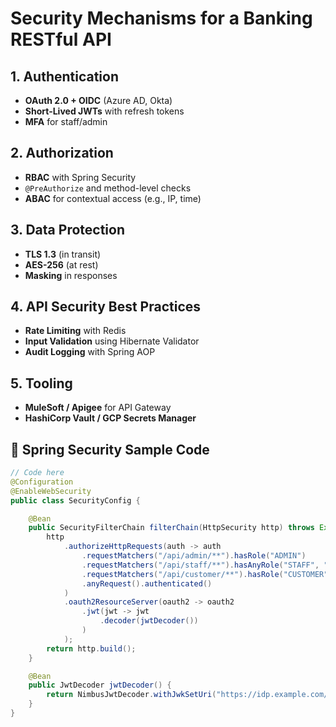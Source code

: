 # Security Mechanisms for a Banking RESTful API

## 1. Authentication
- **OAuth 2.0 + OIDC** (Azure AD, Okta)
- **Short-Lived JWTs** with refresh tokens
- **MFA** for staff/admin

## 2. Authorization
- **RBAC** with Spring Security
- `@PreAuthorize` and method-level checks
- **ABAC** for contextual access (e.g., IP, time)

## 3. Data Protection
- **TLS 1.3** (in transit)
- **AES-256** (at rest)
- **Masking** in responses

## 4. API Security Best Practices
- **Rate Limiting** with Redis
- **Input Validation** using Hibernate Validator
- **Audit Logging** with Spring AOP

## 5. Tooling
- **MuleSoft / Apigee** for API Gateway
- **HashiCorp Vault / GCP Secrets Manager**

## 🧪 Spring Security Sample Code
```java
// Code here
@Configuration
@EnableWebSecurity
public class SecurityConfig {

    @Bean
    public SecurityFilterChain filterChain(HttpSecurity http) throws Exception {
        http
            .authorizeHttpRequests(auth -> auth
                .requestMatchers("/api/admin/**").hasRole("ADMIN")
                .requestMatchers("/api/staff/**").hasAnyRole("STAFF", "ADMIN")
                .requestMatchers("/api/customer/**").hasRole("CUSTOMER")
                .anyRequest().authenticated()
            )
            .oauth2ResourceServer(oauth2 -> oauth2
                .jwt(jwt -> jwt
                    .decoder(jwtDecoder())
                )
            );
        return http.build();
    }

    @Bean
    public JwtDecoder jwtDecoder() {
        return NimbusJwtDecoder.withJwkSetUri("https://idp.example.com/jwks").build();
    }
}
